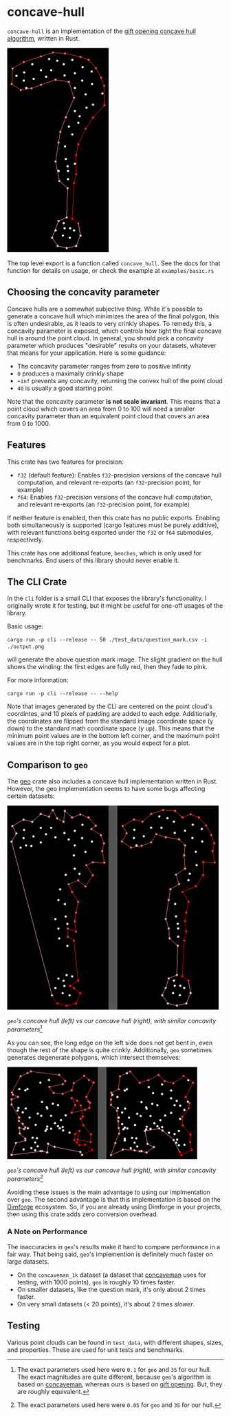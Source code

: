 # concave-hull

`concave-hull` is an implementation of the [gift opening concave hull algorithm](https://deeplearning.lipingyang.org/wp-content/uploads/2019/07/Project-10-report_Implementation-of-a-fast-and-efficient-concave-hull-algorithm.pdf), written in Rust.

![Image: A point cloud roughly in the shape of a question mark, with a concave hull wrapping it fairly closely](fig_1.png)

The top level export is a function called `concave_hull`.
See the docs for that function for details on usage, or check the example at `examples/basic.rs`

## Choosing the concavity parameter

Concave hulls are a somewhat subjective thing.
While it's possible to generate a concave hull which minimizes the area of the final polygon, this is often undesirable, as it leads to very crinkly shapes.
To remedy this, a concavity parameter is exposed, which controls how tight the final concave hull is around the point cloud.
In general, you should pick a concavity parameter which produces "desirable" results on your datasets, whatever that means for your application.
Here is some guidance:
- The concavity parameter ranges from zero to positive infinity
- `0` produces a maximally crinkly shape
- `+inf` prevents any concavity, returning the convex hull of the point cloud
- `40` is usually a good starting point

Note that the concavity parameter **is not scale invariant**.
This means that a point cloud which covers an area from 0 to 100 will need a smaller concavity parameter than an equivalent point cloud that covers an area from 0 to 1000.

## Features

This crate has two features for precision:
- `f32` (default feature): Enables `f32`-precision versions of the concave hull computation, and relevant re-exports (an `f32`-precision point, for example)
- `f64`: Enables `f32`-precision versions of the concave hull computation, and relevant re-exports (an `f32`-precision point, for example)

If neither feature is enabled, then this crate has no public exports.
Enabling both simultaneously is supported (cargo features must be purely additive), with relevant functions being exported under the `f32` or `f64` submodules, respectively.

This crate has one additional feature, `benches`, which is only used for benchmarks.
End users of this library should never enable it.

## The CLI Crate

In the `cli` folder is a small CLI that exposes the library's functionality.
I originally wrote it for testing, but it might be useful for one-off usages of the library.

Basic usage:
```
cargo run -p cli --release -- 50 ./test_data/question_mark.csv -i ./output.png
```
will generate the above question mark image.
The slight gradient on the hull shows the winding: the first edges are fully red, then they fade to pink.

For more information:
```
cargo run -p cli --release -- --help
```

Note that images generated by the CLI are centered on the point cloud's coordintes, and 10 pixels of padding are added to each edge.
Additionally, the coordinates are flipped from the standard image coordinate space (y down) to the standard math coordinate space (y up).
This means that the minimum point values are in the bottom left corner, and the maximum point values are in the top right corner, as you would expect for a plot.

## Comparison to `geo`

The [geo](https://crates.io/crates/geo) crate also includes a concave hull implementation written in Rust.
However, the geo implementation seems to have some bugs affecting certain datasets:

![Image: Two concave hulls on the question mark dataset. The left hull has a large section that is not bent in, while the right one has more uniform concavity](fig_2.png)

*`geo`'s concave hull (left) vs our concave hull (right), with similar concavity parameters[^parameters]*

As you can see, the long edge on the left side does not get bent in, even though the rest of the shape is quite crinkly.
Additionally, `geo` sometimes generates degenerate polygons, which intersect themselves:

![Image: Two point clouds with relatively uniform distribution, each with a concave hull. The left hull crosses itself, while the right hull does not](fig_3.png)

*`geo`'s concave hull (left) vs our concave hull (right), with similar concavity parameters[^parameters_2]*

Avoiding these issues is the main advantage to using our implmentation over `geo`. 
The second advantage is that this implementation is based on the [Dimforge](https://dimforge.com/) ecosystem.
So, if you are already using Dimforge in your projects, then using this crate adds zero conversion overhead.

### A Note on Performance

The inaccuracies in `geo`'s results make it hard to compare performance in a fair way.
That being said, `geo`'s implemention is definitely much faster on large datasets.
- On the `concaveman_1k` dataset (a dataset that [concaveman](https://github.com/mapbox/concaveman) uses for testing, with 1000 points), `geo` is roughly 10 times faster.
- On smaller datasets, like the question mark, it's only about 2 times faster.
- On very small datasets (< 20 points), it's about 2 times *slower*.
 
## Testing

Various point clouds can be found in `test_data`, with different shapes, sizes, and properties.
These are used for unit tests and benchmarks.

[^parameters]: The exact parameters used here were `0.1` for `geo` and `35` for our hull. The exact magnitudes are quite different, because `geo`'s algorithm is based on [concaveman](https://github.com/mapbox/concaveman), whereas ours is based on [gift opening](https://deeplearning.lipingyang.org/wp-content/uploads/2019/07/Project-10-report_Implementation-of-a-fast-and-efficient-concave-hull-algorithm.pdf). But, they are roughly equivalent.
[^parameters_2]: The exact parameters used here were `0.05` for `geo` and `35` for our hull.
